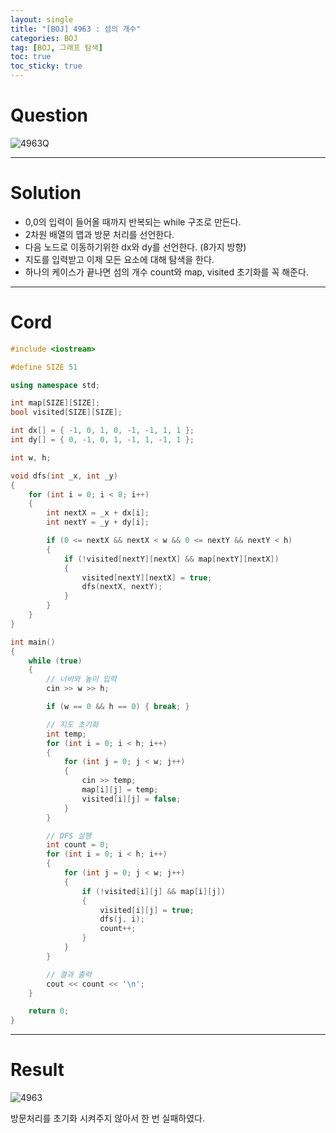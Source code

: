 ```yaml
---
layout: single
title: "[BOJ] 4963 : 섬의 개수"
categories: BOJ
tag: [BOJ, 그래프 탐색]
toc: true
toc_sticky: true
---
```


# Question
![4963Q](https://user-images.githubusercontent.com/97664446/177009757-c13c1ee4-041c-4e35-854d-302f76ff741a.PNG)

***

# Solution
- 0,0의 입력이 들어올 때까지 반복되는 while 구조로 만든다. 
- 2차원 배열의 맵과 방문 처리를 선언한다.
- 다음 노드로 이동하기위한 dx와 dy를 선언한다. (8가지 방향)
- 지도를 입력받고 이제 모든 요소에 대해 탐색을 한다.
- 하나의 케이스가 끝나면 섬의 개수 count와 map, visited 초기화를 꼭 해준다.

***

# Cord
```c++
#include <iostream>

#define SIZE 51

using namespace std;

int map[SIZE][SIZE];
bool visited[SIZE][SIZE];

int dx[] = { -1, 0, 1, 0, -1, -1, 1, 1 };
int dy[] = { 0, -1, 0, 1, -1, 1, -1, 1 };

int w, h;

void dfs(int _x, int _y)
{
	for (int i = 0; i < 8; i++)
	{
		int nextX = _x + dx[i];
		int nextY = _y + dy[i];

		if (0 <= nextX && nextX < w && 0 <= nextY && nextY < h)
		{
			if (!visited[nextY][nextX] && map[nextY][nextX])
			{
				visited[nextY][nextX] = true;
				dfs(nextX, nextY);
			}
		}
	}
}

int main()
{
	while (true)
	{
		// 너비와 높이 입력
		cin >> w >> h;

		if (w == 0 && h == 0) { break; }

		// 지도 초기화
		int temp;
		for (int i = 0; i < h; i++)
		{
			for (int j = 0; j < w; j++)
			{
				cin >> temp;
				map[i][j] = temp;
				visited[i][j] = false;
			}
		}

		// DFS 실행
		int count = 0;
		for (int i = 0; i < h; i++)
		{
			for (int j = 0; j < w; j++)
			{
				if (!visited[i][j] && map[i][j])
				{
					visited[i][j] = true;
					dfs(j, i);
					count++;
				}
			}
		}

		// 결과 출력
		cout << count << '\n';
	}

	return 0;
}
```

***

# Result
![4963](https://user-images.githubusercontent.com/97664446/177009759-582d9e3e-7e47-4983-9e19-ac2246b06ba8.PNG)

방문처리를 초기화 시켜주지 않아서 한 번 실패하였다.